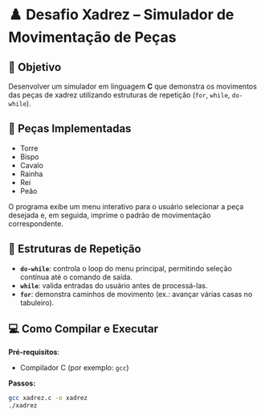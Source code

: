 # ♟️ Desafio Xadrez – Simulador de Movimentação de Peças

## 📌 Objetivo

Desenvolver um simulador em linguagem **C** que demonstra os movimentos das peças de xadrez utilizando estruturas de repetição (`for`, `while`, `do-while`).

## 🧩 Peças Implementadas

- Torre  
- Bispo  
- Cavalo  
- Rainha  
- Rei  
- Peão  

O programa exibe um menu interativo para o usuário selecionar a peça desejada e, em seguida, imprime o padrão de movimentação correspondente.

## 🔁 Estruturas de Repetição

- **`do-while`**: controla o loop do menu principal, permitindo seleção contínua até o comando de saída.  
- **`while`**: valida entradas do usuário antes de processá-las.  
- **`for`**: demonstra caminhos de movimento (ex.: avançar várias casas no tabuleiro).

## 💻 Como Compilar e Executar

**Pré-requisitos**:  
- Compilador C (por exemplo: `gcc`)

**Passos:**
```bash
gcc xadrez.c -o xadrez
./xadrez

